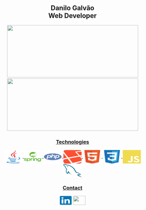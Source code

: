 <h2 align="center">Danilo Galvão<br>Web Developer</h2>

<div style="display: inline_block;" align="center">
  <a href="https://github.com/daaangt">
  <img width="425em" height="170em" src="https://github-readme-stats.vercel.app/api?username=daaangt&show_icons=true&theme=buefy&include_all_commits=true&count_private=true"/>
  <img width="425em" height="170em" src="https://github-readme-stats.vercel.app/api/top-langs/?username=daaangt&hide=javascript,shell&langs_count=7&theme=buefy&layout=compact"/>
</div>

    
<h3 align="center">Technologies</h3>
<div style="display: inline_block;" align="center">
  <img align="center" height="45" width="60" src="https://raw.githubusercontent.com/devicons/devicon/master/icons/java/java-original.svg">
  <img align="center" height="45" width="60" src="https://raw.githubusercontent.com/devicons/devicon/master/icons/spring/spring-original-wordmark.svg">
  <img align="center" height="45" width="60" src="https://raw.githubusercontent.com/devicons/devicon/master/icons/php/php-plain.svg">
  <img align="center" height="45" width="60" src="https://raw.githubusercontent.com/devicons/devicon/master/icons/laravel/laravel-plain.svg">
  <img align="center" height="45" width="60" src="https://raw.githubusercontent.com/devicons/devicon/master/icons/html5/html5-original.svg">  
  <img align="center" height="45" width="60" src="https://raw.githubusercontent.com/devicons/devicon/master/icons/css3/css3-original.svg">
  <img align="center" height="45" width="60" src="https://raw.githubusercontent.com/devicons/devicon/master/icons/javascript/javascript-plain.svg">
  <img align="center" height="45" width="60" src="https://raw.githubusercontent.com/devicons/devicon/master/icons/mysql/mysql-plain.svg">
</div>
  
<h3 align="center">Contact</h3>
<div style="display: inline_block;" align="center">
  <a href="https://www.linkedin.com/in/danilogalvao/"><img align="center" height="30" width="40" src="https://raw.githubusercontent.com/devicons/devicon/master/icons/linkedin/linkedin-original.svg"></a>
  <a href="mailto:galvaodanilo1999@gmail.com"><img align="center" height="30" width="40" src="https://raw.githubusercontent.com/gilbarbara/logos/master/logos/google-gmail.svg"></a>
</div>
